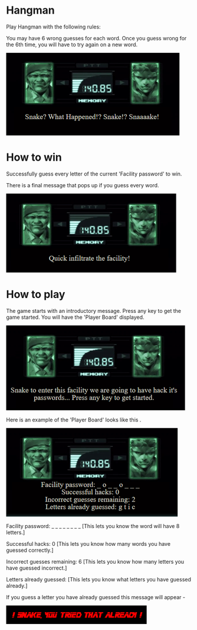 # Hangman

Play Hangman with the following rules:

You may have 6 wrong guesses for each word. Once you guess wrong for the 6th time, you will have to try again on a new word.

![Loss](./readme_pics/loss.PNG)

# How to win

Successfully guess every letter of the current 'Facility password' to win.

There is a final message that pops up if you guess every word.

![Win](./readme_pics/win.PNG)

# How to play

The game starts with an introductory message. Press any key to get the game started. You will have the 'Player Board' displayed.

![Game start](./readme_pics/start.PNG)

Here is an example of the 'Player Board' looks like this .

![Player board](./readme_pics/board.PNG)

Facility password: _ _ _ _ _ _ _ _  [This lets you know the word will have 8 letters.]

Successful hacks: 0 [This lets you know how many words you have guessed correctly.]

Incorrect guesses remaining: 6 [This lets you know how many letters you have guessed incorrect.]

Letters already guessed: [This lets you know what letters you have guessed already.]

If you guess a letter you have already guessed this message will appear - 

![Error](./readme_pics/error.PNG)